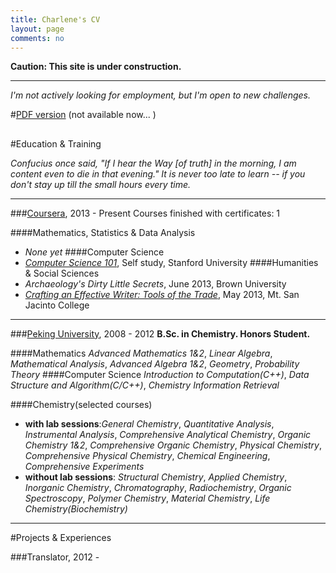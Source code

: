 ```yaml
---
title: Charlene's CV
layout: page
comments: no
---
```


**Caution: This site is under construction.**

---
*I'm not actively looking for employment, but I'm open to new challenges.*

#[PDF version](/about/Charlene-CV.pdf) (not available now... )

<a href="#01"> </a>
---

#Education & Training
   
*Confucius once said, "If I hear the Way [of truth] in the morning, I am content even to die in that evening." 
It is never too late to learn -- if you don't stay up till the small hours every time.* 

---

###[Coursera](http://www.coursera.org), 2013 - Present
Courses finished with certificates: 1

####Mathematics, Statistics & Data Analysis
- *None yet*
####Computer Science
- [*Computer Science 101*](https://www.coursera.org/course/cs101), Self study, Stanford University
####Humanities & Social Sciences
- *Archaeology's Dirty Little Secrets*, June 2013, Brown University
- [*Crafting an Effective Writer: Tools of the Trade*](https://www.coursera.org/course/basicwriting), May 2013, Mt. San Jacinto College

---

###[Peking University](http://english.pku.edu.cn/), 2008 - 2012
**B.Sc. in Chemistry. Honors Student.**

####Mathematics
*Advanced Mathematics 1&2*, *Linear Algebra*, *Mathematical Analysis*, *Advanced Algebra 1&2*, *Geometry*, *Probability Theory*
####Computer Science 
*Introduction to Computation(C++)*, *Data Structure and Algorithm(C/C++)*, *Chemistry Information Retrieval*

####Chemistry(selected courses)
- **with lab sessions**:*General Chemistry*, *Quantitative Analysis*, *Instrumental Analysis*, *Comprehensive Analytical Chemistry*, *Organic Chemistry 1&2*, *Comprehensive Organic Chemistry*, *Physical Chemistry*, *Comprehensive Physical Chemistry*, *Chemical Engineering*, *Comprehensive Experiments*
- **without lab sessions**: *Structural Chemistry*, *Applied Chemistry*, *Inorganic Chemistry*, *Chromatography*, *Radiochemistry*, *Organic Spectroscopy*, *Polymer Chemistry*, *Material Chemistry*, *Life Chemistry(Biochemistry)*       

----

#Projects & Experiences

###Translator, 2012 - 
